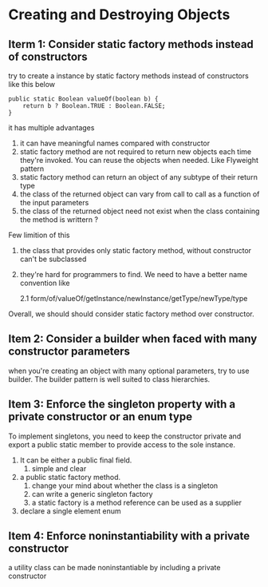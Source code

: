 # Creating and Destroying  Objects
## Iterm 1: Consider static factory methods instead of constructors

try to create a instance by static factory methods instead of constructors like this below
```
public static Boolean valueOf(boolean b) {
    return b ? Boolean.TRUE : Boolean.FALSE;
}
```
it has multiple advantages
1. it can have meaningful names compared with constructor
2. static factory method are not required to return new objects each time they're invoked. You can reuse the objects when needed. Like Flyweight pattern
3. static factory method can return an object of any subtype of their return type
4. the class of the returned object can vary from call to call as a function of the input parameters
5. the class of the returned object need not exist when the class containing the method is writtern ?

Few limition of this
1. the class that provides only static factory method, without constructor can't be subclassed
2. they're hard for programmers to find. We need to have a better name convention like
    
    2.1 form/of/valueOf/getInstance/newInstance/getType/newType/type

Overall, we should should consider static factory method over constructor.

## Item 2: Consider a builder when faced with many constructor parameters

when you're creating an object with many optional parameters, try to use builder.
The builder pattern is well suited to class hierarchies.

## Item 3: Enforce the singleton property with a private constructor or an enum type

To implement singletons, you need to keep the constructor private and export a public static member to provide access to the sole instance.
1. It can be either a public final field.
    1. simple and clear
2. a public static factory method.
    1. change your mind about whether the class is a singleton
    2. can write a generic singleton factory
    3. a static factory is a method reference can be used as a supplier
3. declare a single element enum 

## Item 4: Enforce noninstantiability with a private constructor

a utility class can be made noninstantiable by including a private constructor
